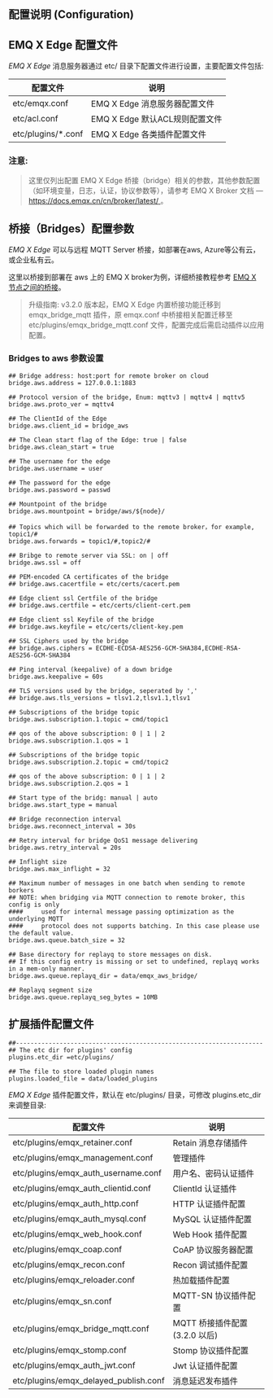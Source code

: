 ## 配置说明 (Configuration) 

## EMQ X Edge 配置文件 

*EMQ X Edge* 消息服务器通过 etc/ 目录下配置文件进行设置，主要配置文件包括: 

配置文件               |  说明                     
-------------------|-------------------------
etc/emqx.conf      |  EMQ X Edge 消息服务器配置文件   
etc/acl.conf       |  EMQ X Edge 默认ACL规则配置文件 
etc/plugins/*.conf |  EMQ X Edge 各类插件配置文件    



### 注意: 

> 这里仅列出配置 EMQ X Edge 桥接（bridge）相关的参数，其他参数配置（如环境变量，日志，认证，协议参数等），请参考 EMQ X Broker 文档 — [ https://docs.emqx.cn/cn/broker/latest/ ](https://docs.emqx.cn/cn/broker/latest/) 。 

## 桥接（Bridges）配置参数 

*EMQ X Edge* 可以与远程 MQTT Server 桥接，如部署在aws, Azure等公有云，或企业私有云。 

这里以桥接到部署在 aws 上的 EMQ X broker为例，详细桥接教程参考 [EMQ X 节点之间的桥接](https://docs.emqx.net/broker/latest/cn/bridge/bridge.html)。 

> 升级指南: v3.2.0 版本起，EMQ X Edge 内置桥接功能迁移到 emqx_bridge_mqtt 插件，原 emqx.conf 中桥接相关配置迁移至 etc/plugins/emqx_bridge_mqtt.conf 文件，配置完成后需启动插件以应用配置。 

### Bridges to aws 参数设置 
    
    
    ## Bridge address: host:port for remote broker on cloud
    bridge.aws.address = 127.0.0.1:1883
    
    ## Protocol version of the bridge, Enum: mqttv3 | mqttv4 | mqttv5
    bridge.aws.proto_ver = mqttv4
    
    ## The ClientId of the Edge 
    bridge.aws.client_id = bridge_aws
    
    ## The Clean start flag of the Edge: true | false
    bridge.aws.clean_start = true
    
    ## The username for the edge
    bridge.aws.username = user
    
    ## The password for the edge
    bridge.aws.password = passwd
    
    ## Mountpoint of the bridge
    bridge.aws.mountpoint = bridge/aws/${node}/
    
    ## Topics which will be forwarded to the remote broker，for example, topic1/#
    bridge.aws.forwards = topic1/#,topic2/#
    
    ## Bribge to remote server via SSL: on | off
    bridge.aws.ssl = off
    
    ## PEM-encoded CA certificates of the bridge
    ## bridge.aws.cacertfile = etc/certs/cacert.pem
    
    ## Edge client ssl Certfile of the bridge
    ## bridge.aws.certfile = etc/certs/client-cert.pem
    
    ## Edge client ssl Keyfile of the bridge
    ## bridge.aws.keyfile = etc/certs/client-key.pem
    
    ## SSL Ciphers used by the bridge
    ## bridge.aws.ciphers = ECDHE-ECDSA-AES256-GCM-SHA384,ECDHE-RSA-AES256-GCM-SHA384
    
    ## Ping interval (keepalive) of a down bridge
    bridge.aws.keepalive = 60s
    
    ## TLS versions used by the bridge, seperated by ','
    ## bridge.aws.tls_versions = tlsv1.2,tlsv1.1,tlsv1
    
    ## Subscriptions of the bridge topic
    bridge.aws.subscription.1.topic = cmd/topic1
    
    ## qos of the above subscription: 0 | 1 | 2
    bridge.aws.subscription.1.qos = 1
    
    ## Subscriptions of the bridge topic
    bridge.aws.subscription.2.topic = cmd/topic2
    
    ## qos of the above subscription: 0 | 1 | 2
    bridge.aws.subscription.2.qos = 1
    
    ## Start type of the bridg: manual | auto
    bridge.aws.start_type = manual
    
    ## Bridge reconnection interval
    bridge.aws.reconnect_interval = 30s
    
    ## Retry interval for bridge QoS1 message delivering
    bridge.aws.retry_interval = 20s
    
    ## Inflight size
    bridge.aws.max_inflight = 32
    
    ## Maximum number of messages in one batch when sending to remote borkers
    ## NOTE: when bridging via MQTT connection to remote broker, this config is only
    ####     used for internal message passing optimization as the underlying MQTT
    ####     protocol does not supports batching. In this case please use the default value.
    bridge.aws.queue.batch_size = 32
    
    ## Base directory for replayq to store messages on disk.
    ## If this config entry is missing or set to undefined, replayq works in a mem-only manner.
    bridge.aws.queue.replayq_dir = data/emqx_aws_bridge/
    
    ## Replayq segment size
    bridge.aws.queue.replayq_seg_bytes = 10MB

## 扩展插件配置文件 
    
    
    ##--------------------------------------------------------------------
    ## The etc dir for plugins' config
    plugins.etc_dir =etc/plugins/
    
    ## The file to store loaded plugin names
    plugins.loaded_file = data/loaded_plugins

*EMQ X Edge* 插件配置文件，默认在 etc/plugins/ 目录，可修改 plugins.etc_dir 来调整目录: 

配置文件                                  |  说明                     
--------------------------------------|-------------------------
etc/plugins/emqx_retainer.conf        |  Retain 消息存储插件          
etc/plugins/emqx_management.conf      |  管理插件                   
etc/plugins/emqx_auth_username.conf   |  用户名、密码认证插件             
etc/plugins/emqx_auth_clientid.conf   |  ClientId 认证插件          
etc/plugins/emqx_auth_http.conf       |  HTTP 认证插件配置            
etc/plugins/emqx_auth_mysql.conf      |  MySQL 认证插件配置           
etc/plugins/emqx_web_hook.conf        |  Web Hook 插件配置          
etc/plugins/emqx_coap.conf            |  CoAP 协议服务器配置           
etc/plugins/emqx_recon.conf           |  Recon 调试插件配置           
etc/plugins/emqx_reloader.conf        |  热加载插件配置                
etc/plugins/emqx_sn.conf              |  MQTT-SN 协议插件配置         
etc/plugins/emqx_bridge_mqtt.conf     |  MQTT 桥接插件配置 (3.2.0 以后) 
etc/plugins/emqx_stomp.conf           |  Stomp 协议插件配置           
etc/plugins/emqx_auth_jwt.conf        |  Jwt 认证插件配置             
etc/plugins/emqx_delayed_publish.conf |  消息延迟发布插件               


